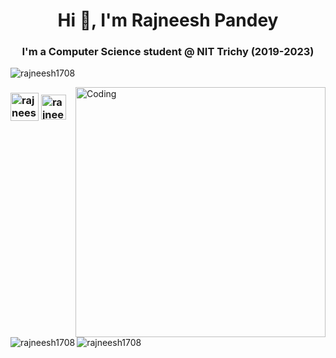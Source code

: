 <h1 align="center">Hi 👋, I'm Rajneesh Pandey</h1>
<h3 align="center">I'm a Computer Science student @ NIT Trichy (2019-2023)</h3>

<p align="left"> <img src="https://komarev.com/ghpvc/?username=rajneesh1708&label=Profile%20views&color=0e75b6&style=flat" alt="rajneesh1708" /> </p>
<img align="right" alt="Coding" width="400" src="https://cdn.dribbble.com/users/333243/screenshots/5343222/hiring-manager-for-codility.png">

<h3 align="left">
 <a href="https://mailto:rajneeshpandey1708@gmail.com" target="blank"><img align="center" height=45 width=45 src="https://cdn-icons-png.flaticon.com/512/732/732200.png" alt="rajneesrajneeshpandey1708@gmail.com" height="30" width="40" /></a>
<a href="https://linkedin.com/in/rajneesh-pandey-3b578818b" target="blank"><img align="center" height=40 src="https://cdn-icons-png.flaticon.com/512/174/174857.png" alt="rajneesh-pandey-3b578818b" height="30" width="40" /></a>

</h3>
<p><img align="left" src="https://github-readme-stats.vercel.app/api/top-langs?username=rajneesh1708&show_icons=true&locale=en&layout=compact" alt="rajneesh1708" /></p>

<p>&nbsp;<img align="center" src="https://github-readme-stats.vercel.app/api?username=rajneesh1708&show_icons=true&locale=en" alt="rajneesh1708" /></p>

<!-- <p align="center">
    <img align="center" src="https://activity-graph.herokuapp.com/graph?username=RAJNEESH1708&bg_color=FFFFFF&color=101010&line=00FF00&point=FFA500&hide_border=true" alt="contribution chart" />
</p> -->
